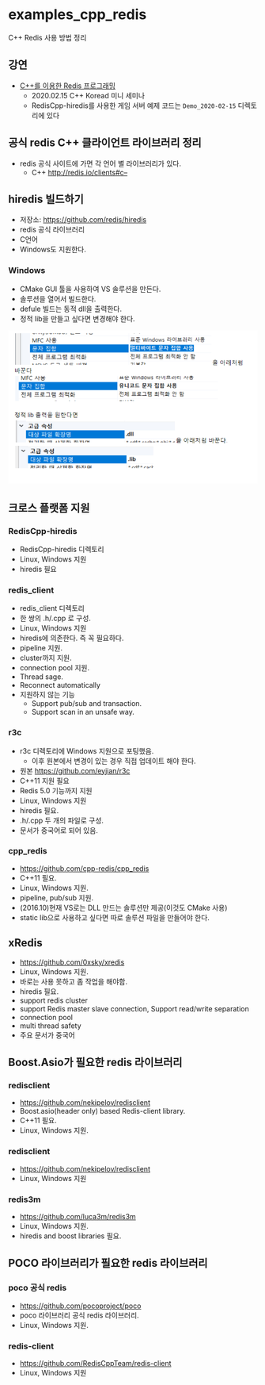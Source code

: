 # examples_cpp_redis
C++ Redis 사용 방법 정리
   
## 강연
- [C++를 이용한 Redis 프로그래밍 ](http://bit.ly/39AlMT7  )
    - 2020.02.15 C++ Koread 미니 세미나
	- RedisCpp-hiredis를 사용한 게임 서버 예제 코드는 `Demo_2020-02-15` 디렉토리에 있다
    
  
## 공식 redis C++ 클라이언트 라이브러리 정리
- redis 공식 사이트에 가면 각 언어 별 라이브러리가 있다.
    - C++ http://redis.io/clients#c–

## hiredis 빌드하기
- 저장소: https://github.com/redis/hiredis 
- redis 공식 라이브러리
- C언어
- Windows도 지원한다.
  
### Windows
- CMake GUI 툴을 사용하여 VS 솔루션을 만든다.
- 솔루션을 열어서 빌드한다.
- defule 빌드는 동적 dll을 출력한다.
- 정적 lib을 만들고 싶다면 변경해야 한다.
    
![hiredis_vc](./RedisCpp-hiredis/images/001.png)    
    

## 크로스 플랫폼 지원
  
### RedisCpp-hiredis
- RedisCpp-hiredis 디렉토리
- Linux, Windows 지원
- hiredis 필요
  

### redis_client
- redis_client 디렉토리
- 한 쌍의 .h/.cpp 로 구성.
- Linux, Windows 지원
- hiredis에 의존한다. 즉 꼭 필요하다.
- pipeline 지원.
- cluster까지 지원.
- connection pool 지원.
- Thread sage.
- Reconnect automatically
- 지원하지 않는 기능
    - Support pub/sub and transaction.
    - Support scan in an unsafe way.
       
  
### r3c
- r3c 디렉토리에 Windows 지원으로 포팅했음.
    - 이후 원본에서 변경이 있는 경우 직접 업데이트 해야 한다.
- 원본 https://github.com/eyjian/r3c
- C++11 지원 필요
- Redis 5.0 기능까지 지원
- Linux, Windows 지원
- hiredis 필요.
- .h/.cpp 두 개의 파일로 구성.
- 문서가 중국어로 되어 있음.
    

### cpp_redis
- https://github.com/cpp-redis/cpp_redis
- C++11 필요.
- Linux, Windows 지원.
- pipeline, pub/sub 지원.
- (2016.10)현재 VS로는 DLL 만드는 솔루션만 제공(이것도 CMake 사용)
- static lib으로 사용하고 싶다면 따로 솔루션 파일을 만들어야 한다.
  
  
## xRedis
- https://github.com/0xsky/xredis
- Linux, Windows 지원.
- 바로는 사용 못하고 좀 작업을 해야함.
- hiredis 필요.
- support redis cluster
- support Redis master slave connection, Support read/write separation
- connection pool
- multi thread safety
- 주요 문서가 중국어
  

## Boost.Asio가 필요한 redis 라이브러리
### redisclient
- https://github.com/nekipelov/redisclient
- Boost.asio(header only) based Redis-client library.
- C++11 필요.
- Linux, Windows 지원.
  

### redisclient
- https://github.com/nekipelov/redisclient
- Linux, Windows 지원
   
   
### redis3m
- https://github.com/luca3m/redis3m
- Linux, Windows 지원.
- hiredis and boost libraries 필요.
  
  

## POCO 라이브러리가 필요한 redis 라이브러리
### poco 공식 redis
- https://github.com/pocoproject/poco
- poco 라이브러리 공식 redis 라이브러리.
- Linux, Windows 지원.
  
  
### redis-client
- https://github.com/RedisCppTeam/redis-client
- Linux, Windows 지원


  
